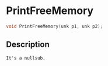 # PrintFreeMemory

```c
void PrintFreeMemory(unk p1, unk p2);
```

## Description

```
It's a nullsub.
```